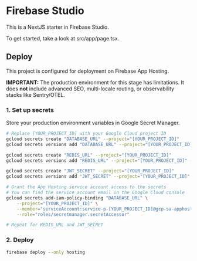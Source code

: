 # Firebase Studio

This is a NextJS starter in Firebase Studio.

To get started, take a look at src/app/page.tsx.

## Deploy

This project is configured for deployment on Firebase App Hosting.

**IMPORTANT:** The production environment for this stage has limitations. It does **not** include advanced SEO, multi-locale routing, or observability stacks like Sentry/OTEL.

### 1. Set up secrets

Store your production environment variables in Google Secret Manager.

```bash
# Replace [YOUR_PROJECT_ID] with your Google Cloud project ID
gcloud secrets create "DATABASE_URL" --project="[YOUR_PROJECT_ID]"
gcloud secrets versions add "DATABASE_URL" --project="[YOUR_PROJECT_ID]" --data-file=- <<< "postgres://user:pass@host:port/db"

gcloud secrets create "REDIS_URL" --project="[YOUR_PROJECT_ID]"
gcloud secrets versions add "REDIS_URL" --project="[YOUR_PROJECT_ID]" --data-file=- <<< "redis://..."

gcloud secrets create "JWT_SECRET" --project="[YOUR_PROJECT_ID]"
gcloud secrets versions add "JWT_SECRET" --project="[YOUR_PROJECT_ID]" --data-file=- <<< "your_super_secret_jwt_string"

# Grant the App Hosting service account access to the secrets
# You can find the service account email in the Google Cloud console
gcloud secrets add-iam-policy-binding "DATABASE_URL" \
    --project="[YOUR_PROJECT_ID]" \
    --member="serviceAccount:service-p-[YOUR_PROJECT_ID]@gcp-sa-apphosting.iam.gserviceaccount.com" \
    --role="roles/secretmanager.secretAccessor"

# Repeat for REDIS_URL and JWT_SECRET
```

### 2. Deploy

```bash
firebase deploy --only hosting
```
